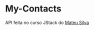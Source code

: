 # My-Contacts

API feita no curso JStack do <a href="https://www.instagram.com/imateus.silva/">Mateu Silva</a>
